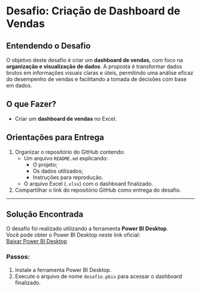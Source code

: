 # Desafio: Criação de Dashboard de Vendas

## Entendendo o Desafio
O objetivo deste desafio é criar um **dashboard de vendas**, com foco na **organização e visualização de dados**. A proposta é transformar dados brutos em informações visuais claras e úteis, permitindo uma análise eficaz do desempenho de vendas e facilitando a tomada de decisões com base em dados.

## O que Fazer?
- Criar um **dashboard de vendas** no Excel.

## Orientações para Entrega
1. Organizar o repositório do GitHub contendo:
   - Um arquivo `README.md` explicando:
     - O projeto;
     - Os dados utilizados;
     - Instruções para reprodução.
   - O arquivo Excel (`.xlsx`) com o dashboard finalizado.
2. Compartilhar o link do repositório GitHub como entrega do desafio.

---

## Solução Encontrada

O desafio foi realizado utilizando a ferramenta **Power BI Desktop**.  
Você pode obter o Power BI Desktop neste link oficial:  
[Baixar Power BI Desktop](https://www.microsoft.com/pt-br/power-platform/products/power-bi/desktop)

### Passos:
1. Instale a ferramenta Power BI Desktop.
2. Execute o arquivo de nome `desafio.pbix` para acessar o dashboard finalizado.
